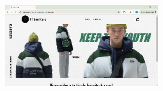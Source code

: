 <img src="https://github.com/OyhamburoDev/CreaTuLanding1-Oyhamburo/blob/f7859017cb3d52b09dfcb93f9385e96a0bd74ee6/Vite%20%2B%20React%20-%20Google%20Chrome%202025-01-25%2013-05-13.gif" alt="Vista previa de la app" width="800"/>
